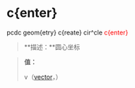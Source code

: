 # c{enter}
pcdc geom{etry} c{reate} cir^cle <span style='color: red;'>c{enter}</span>
> **描述：**圆心坐标

> 
> **值：**
> 
> v（[vector](数据类型/vector/)，）

